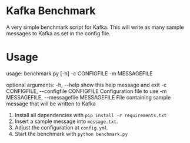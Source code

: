 # Kafka Benchmark

A very simple benchmark script for Kafka.
This will write as many sample messages to Kafka as set in the config file.

# Usage

usage: benchmark.py [-h] -c CONFIGFILE -m MESSAGEFILE

optional arguments:
  -h, --help            show this help message and exit
  -c CONFIGFILE, --configfile CONFIGFILE
                        Configuration file to use
  -m MESSAGEFILE, --messagefile MESSAGEFILE
                        File containing sample message that will be written to
                        Kafka

1. Install all dependencies with `pip install -r requirements.txt`
2. Insert a sample message into `message.txt`.
3. Adjust the configuration at `config.yml`.
4. Start the benchmark with `python benchmark.py`

